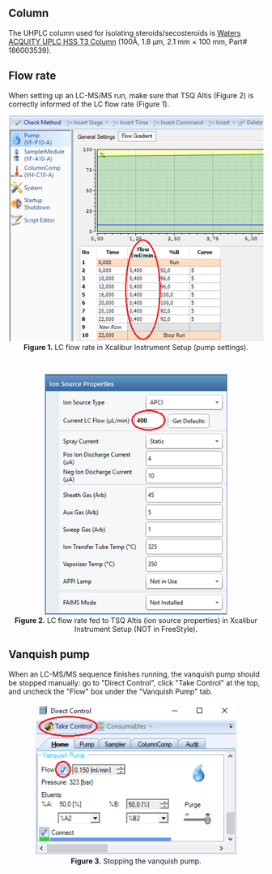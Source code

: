 ## Column
The UHPLC column used for isolating steroids/secosteroids is [Waters ACQUITY UPLC HSS T3 Column](https://www.waters.com/nextgen/us/en/shop/columns/186003539-acquity-uplc-hss-t3-column-100a-18--m-21-mm-x-100-mm-1-pk.html) (100Å, 1.8 µm, 2.1 mm × 100 mm, Part# 186003539).

## Flow rate
When setting up an LC-MS/MS run, make sure that TSQ Altis (Figure 2) is correctly informed of the LC flow rate (Figure 1).

<p align="center">
  <img width="540" alt="image" src="https://raw.githubusercontent.com/CreLox/LC-MS-MS/main/assets/VanquishUHPLCFlowRate.png"><br>
  <b>Figure 1.</b> LC flow rate in Xcalibur Instrument Setup (pump settings).
</p>
<br>
<p align="center">
  <img width="360" alt="image" src="https://raw.githubusercontent.com/CreLox/LC-MS-MS/main/assets/TSQAltisFlowRate.png"><br>
  <b>Figure 2.</b> LC flow rate fed to TSQ Altis (ion source properties) in Xcalibur Instrument Setup (NOT in FreeStyle).
</p>

## Vanquish pump
When an LC-MS/MS sequence finishes running, the vanquish pump should be stopped manually: go to "Direct Control", click "Take Control" at the top, and uncheck the "Flow" box under the "Vanquish Pump" tab.

<p align="center">
  <img width="400" alt="image" src="https://raw.githubusercontent.com/CreLox/LC-MS-MS/main/assets/StopVanquishPumpAfterARun.png"><br>
  <b>Figure 3.</b> Stopping the vanquish pump.
</p>
